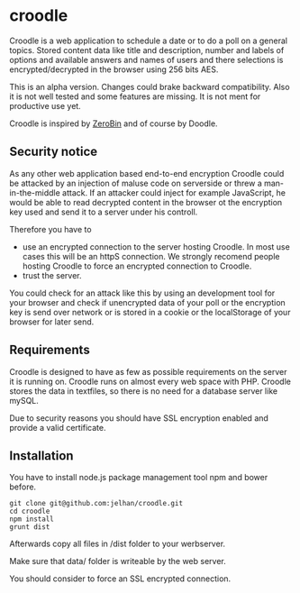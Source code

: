 croodle
=======

Croodle is a web application to schedule a date or to do a poll on a general topics. Stored content data like title and description, number and labels of options and available answers and names of users and there selections is encrypted/decrypted in the browser using 256 bits AES.

This is an alpha version. Changes could brake backward compatibility. Also it is not well tested and some features are missing. It is not ment for productive use yet.

Croodle is inspired by [ZeroBin](https://github.com/sebsauvage/ZeroBin) and of course by Doodle.

Security notice
-------

As any other web application based end-to-end encryption Croodle could be attacked by an injection of maluse code on serverside or threw a man-in-the-middle attack. If an attacker could inject for example JavaScript, he would be able to read decrypted content in the browser ot the encryption key used and send it to a server under his controll.

Therefore you have to
* use an encrypted connection to the server hosting Croodle. In most use cases this will be an httpS connection. We strongly recomend people hosting Croodle to force an encrypted connection to Croodle.
* trust the server.

You could check for an attack like this by using an development tool for your browser and check if unencrypted data of your poll or the encryption key is send over network or is stored in a cookie or the localStorage of your browser for later send.

Requirements
-------

Croodle is designed to have as few as possible requirements on the server it is running on. Croodle runs on almost every web space with PHP. Croodle stores the data in textfiles, so there is no need for a database server like mySQL.

Due to security reasons you should have SSL encryption enabled and provide a valid certificate.

Installation
-------

You have to install node.js package management tool npm and bower before.

```shell
git clone git@github.com:jelhan/croodle.git
cd croodle
npm install
grunt dist
```

Afterwards copy all files in /dist folder to your werbserver.

Make sure that data/ folder is writeable by the web server.

You should consider to force an SSL encrypted connection.
